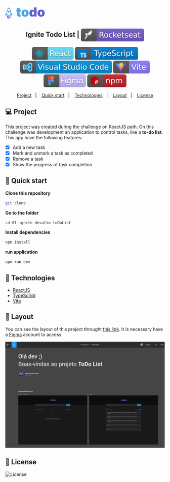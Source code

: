 <img align="center" src=".github/Logo.png" alt="Logo site" />

<h2 align="center">
   Ignite Todo List | <img alt="badge rocketseat" align="center" src=".github/rocket.svg">
</h2>
<p align="center">
<img alt="badge react" src=".github/badge-react.svg">
<img alt="badge typescript" src=".github/badge-typescript.svg">
<img alt="badge vscode" src=".github/badge-visual_studio_code.svg">
<img alt="badge vite" src=".github/badge-vitejs.svg">
<img alt="badge figma" src=".github/badge-figma.svg">
<img alt="badge npm" src=".github/badge-npm.svg">
</p>

<p align="center">
  <a href="#-projeto">Project</a>&nbsp;&nbsp;&nbsp;|&nbsp;&nbsp;&nbsp;
  <a href="#-como-rodar-o-projeto">Quick start</a>&nbsp;&nbsp;&nbsp;|&nbsp;&nbsp;&nbsp;
  <a href="#-tecnologias">Technologies</a>&nbsp;&nbsp;&nbsp;|&nbsp;&nbsp;&nbsp;
  <a href="#-Layout">Layout</a>&nbsp;&nbsp;&nbsp;|&nbsp;&nbsp;&nbsp;
  <a href="#-licença">License</a>
</p>

## 💻 Project

This project was created during the challenge on ReactJS path. On this challenge was development an application to control tasks, like a **to-do list**. This app have the following features:

- [x] Add a new task
- [x] Mark and unmark a task as completed
- [x] Remove a task
- [x] Show the progress of task completion

## 🧭 Quick start

**Clone this repository**

```bash
git clone
```

**Go to the folder**

```bash
cd 01-ignite-desafio-toDoList
```

**Install dependencies**

```bash
npm install
```

**run application**

```bash
npm run dev
```

## 🚀 Technologies

- [ReactJS](https://pt-br.reactjs.org/)
- [TypeScript](https://www.typescriptlang.org/pt/)
- [Vite](https://vitejs.dev/)

## 🔖 Layout

You can see the layout of this project throught [this link](https://www.figma.com/file/0n0zDN7zbzhRbaEO74Xesx/ToDo-List). It is necessary have a [Figma](https://figma.com) account to access.

<img src=".github/todo-list-figma.png" />

## 📝 License

<p>
  <img alt="License" src="https://img.shields.io/static/v1?label=license&message=MIT&color=49AA26&labelColor=000000">
</p>
